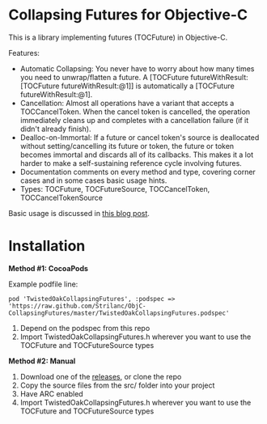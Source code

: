 Collapsing Futures for Objective-C
==================================

This is a library implementing futures (TOCFuture) in Objective-C.

Features:

- Automatic Collapsing: You never have to worry about how many times you need to unwrap/flatten a future. A [TOCFuture futureWithResult:[TOCFuture futureWithResult:@1]] is automatically a [TOCFuture futureWithResult:@1].
- Cancellation: Almost all operations have a variant that accepts a TOCCancelToken. When the cancel token is cancelled, the operation immediately cleans up and completes with a cancellation failure (if it didn't already finish).
- Dealloc-on-Immortal: If a future or cancel token's source is deallocated without setting/cancelling its future or token, the future or token becomes immortal and discards all of its callbacks. This makes it a lot harder to make a self-sustaining reference cycle involving futures.
- Documentation comments on every method and type, covering corner cases and in some cases basic usage hints.
- Types: TOCFuture, TOCFutureSource, TOCCancelToken, TOCCancelTokenSource


Basic usage is discussed in [this blog post](http://twistedoakstudios.com/blog/Post7149_collapsing-futures-in-objective-c).

Installation
============

**Method #1: CocoaPods**

Example podfile line:

    pod 'TwistedOakCollapsingFutures', :podspec => 'https://raw.github.com/Strilanc/ObjC-CollapsingFutures/master/TwistedOakCollapsingFutures.podspec'

1. Depend on the podspec from this repo
2. Import TwistedOakCollapsingFutures.h wherever you want to use the TOCFuture and TOCFutureSource types

**Method #2: Manual**

1. Download one of the [releases](https://github.com/Strilanc/ObjC-CollapsingFutures/releases), or clone the repo
2. Copy the source files from the src/ folder into your project
3. Have ARC enabled
4. Import TwistedOakCollapsingFutures.h wherever you want to use the TOCFuture and TOCFutureSource types
